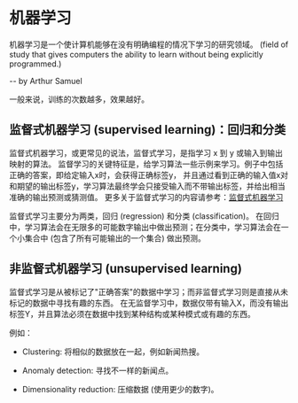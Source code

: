 # 机器学习

机器学习是一个使计算机能够在没有明确编程的情况下学习的研究领域。
(field of study that gives computers the ability to learn without being explicitly programmed.)

-- by Arthur Samuel

一般来说，训练的次数越多，效果越好。

## 监督式机器学习 (supervised learning)：回归和分类
监督式机器学习，或更常见的说法，监督式学习，是指学习 x 到 y 或输入到输出映射的算法。
监督学习的关键特征是，给学习算法一些示例来学习。例子中包括正确的答案，即给定输入x时，会获得正确标签y，
并且通过看到正确的输入值x对和期望的输出标签y，学习算法最终学会只接受输入而不带输出标签，并给出相当准确的输出预测或猜测值。
更多关于监督式学习的内容请参考：[监督式机器学习](supervised_learning/introduction.md)

监督式学习主要分为两类，回归 (regression) 和分类 (classification)。
在回归中，学习算法会在无限多的可能数字输出中做出预测；在分类中，学习算法会在一个小集合中 (包含了所有可能输出的一个集合) 做出预测。

## 非监督式机器学习 (unsupervised learning)
监督式学习是从被标记了"正确答案"的数据中学习；而非监督式学习则是直接从未标记的数据中寻找有趣的东西。
在无监督学习中，数据仅带有输入X，而没有输出标签Y，并且算法必须在数据中找到某种结构或某种模式或有趣的东西。

例如：
* Clustering: 将相似的数据放在一起，例如新闻热搜。

* Anomaly detection: 寻找不一样的新闻点。

* Dimensionality reduction: 压缩数据 (使用更少的数字)。
